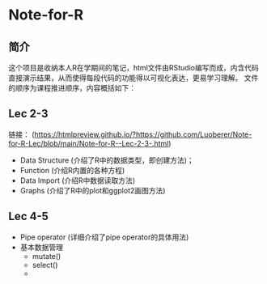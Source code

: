 # Note-for-R
## 简介
这个项目是收纳本人R在学期间的笔记，html文件由RStudio编写而成，内含代码直接演示结果，从而使得每段代码的功能得以可视化表达，更易学习理解。
文件的顺序为课程推进顺序，内容概括如下：
## Lec 2-3
链接： (https://htmlpreview.github.io/?https://github.com/Luoberer/Note-for-R-Lec/blob/main/Note-for-R--Lec-2-3-.html)
+ Data Structure (介绍了R中的数据类型，即创建方法)；
+ Function (介绍R内置的各种方程)
+ Data Import (介绍R中数据读取方法)
+ Graphs (介绍了R中的plot和ggplot2画图方法)
## Lec 4-5
+ Pipe operator (详细介绍了pipe operator的具体用法)
+ 基本数据管理
  + mutate()
  + select()
  + 
